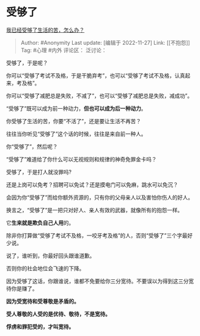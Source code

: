 # 受够了
[我已经受够了生活的苦，怎么办？](https://www.zhihu.com/question/328563416/answer/2776168303)

> Author: #Anonymity
> Last update: [编辑于 2022-11-27]
> Link: [[不抱怨]]
> Tag: #心理 #内外
> 评论区：
> 泛讨论：

受够了，于是呢？

你可以“受够了考试不及格，于是干脆弃考”，也可以“受够了考试不及格，认真起来，考及格”。

你可以“受够了减肥总是失败，不减了”，也可以“受够了减肥总是失败，减成功”。

“受够了”既可以成为前一种动力，**但也可以成为后一种动力**。

你受够了生活的苦，你要“不活了”，还是要让生活不再苦？

往往当你听见“受够了”这个话的时候，往往是来自前一种人。

你“受够了”，然后呢？

“受够了”难道给了你什么可以无视规则和规律的神奇免罪金卡吗？

受够了，于是打人就没罪吗?

还是上岗可以免考？招聘可以免试？还是摸电门可以免麻，跳水可以免沉？

会因为你“受够了”而给你额外资源的，只有你的父母亲人以及害怕你伤人的好人。

换言之，“受够了”是一把只对好人、亲人有效的武器，就像所有的抱怨一样。

它**生来就是欺负自己人用**的。

除非你打算做“受够了考试不及格，一咬牙考及格”的人，否则“受够了”三个字最好少说。

说了，谁听到，你最好回头跟谁道歉。

否则你的社会地位会飞速的下降。

因为受够了这话，你跟谁说，谁都不免要给你三分宽待。不要误以为得到这三分宽待你是赚了。

**因为受宽待和受尊敬是矛盾的。**

**受人尊敬的人受的是优待、敬待，不是宽待。**

**俘虏和罪犯受的，才叫宽待。**
